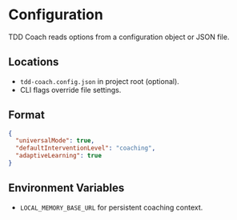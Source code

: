 # Configuration

TDD Coach reads options from a configuration object or JSON file.

## Locations
- `tdd-coach.config.json` in project root (optional).
- CLI flags override file settings.

## Format
```json
{
  "universalMode": true,
  "defaultInterventionLevel": "coaching",
  "adaptiveLearning": true
}
```

## Environment Variables
- `LOCAL_MEMORY_BASE_URL` for persistent coaching context.
